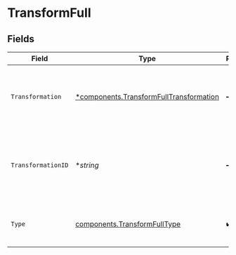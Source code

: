# TransformFull


## Fields

| Field                                                                                             | Type                                                                                              | Required                                                                                          | Description                                                                                       |
| ------------------------------------------------------------------------------------------------- | ------------------------------------------------------------------------------------------------- | ------------------------------------------------------------------------------------------------- | ------------------------------------------------------------------------------------------------- |
| `Transformation`                                                                                  | [*components.TransformFullTransformation](../../models/components/transformfulltransformation.md) | :heavy_minus_sign:                                                                                | You can optionally define a new transformation while creating a transform rule                    |
| `TransformationID`                                                                                | **string*                                                                                         | :heavy_minus_sign:                                                                                | ID of the attached transformation object. Optional input, always set once the rule is defined     |
| `Type`                                                                                            | [components.TransformFullType](../../models/components/transformfulltype.md)                      | :heavy_check_mark:                                                                                | A transformation rule must be of type `transformation`                                            |